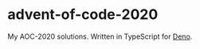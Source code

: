 # advent-of-code-2020

My AOC-2020 solutions. Written in TypeScript for [Deno](https://deno.land/).
